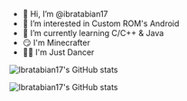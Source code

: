 - 👋 Hi, I’m @ibratabian17
- 👀 I’m interested in Custom ROM's Android
- 🌱 I’m currently learning C/C++ & Java
- 😏 I'm Minecrafter
- 👩‍💻 I'm Just Dancer

![Ibratabian17's GitHub stats](https://github-readme-stats.vercel.app/api?username=ibratabian17&theme=github_dark&show_icons=true&count_private=true)



![Ibratabian17's GitHub stats](https://github-readme-stats.vercel.app/api/top-langs/?username=ibratabian17&theme=github_dark&show_icons=true)

